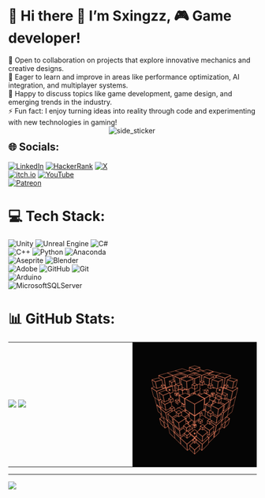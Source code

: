 # 💫 Hi there 👋 I’m Sxingzz, 🎮 Game developer!
👯 Open to collaboration on projects that explore innovative mechanics and creative designs.<br>🤝 Eager to learn and improve in areas like performance optimization, AI integration, and multiplayer systems.<br>💬 Happy to discuss topics like game development, game design, and emerging trends in the industry.<br>⚡ Fun fact: I enjoy turning ideas into reality through code and experimenting with new technologies in gaming!
<img align="right" width=300px height=300px alt="side_sticker" src="https://media.giphy.com/media/97Kh95xbTPCpONLtbg/giphy.gif" />


## 🌐 Socials:
[![LinkedIn](https://img.shields.io/badge/LinkedIn-%230077B5.svg?logo=linkedin&logoColor=white)](https://linkedin.com/in/https://www.linkedin.com/in/sao-hu%E1%BB%B3nh-377a30218/) 
[![HackerRank](https://img.shields.io/badge/HackerRank-%2312B425.svg?logo=hackerrank&logoColor=white)](https://www.hackerrank.com/profile/saohuynh223)
[![X](https://img.shields.io/badge/X-%231DA1F2.svg?logo=x&logoColor=white)](https://x.com/HuangQXingzz)
[![itch.io](https://img.shields.io/badge/itch.io-%233DA5B8.svg?logo=itch.io&logoColor=white)](https://sxingzz.itch.io)
[![YouTube](https://img.shields.io/badge/YouTube-%23FF0000.svg?logo=youtube&logoColor=white)](https://www.youtube.com/@sxingzz99)
[![Patreon](https://img.shields.io/badge/Patreon-%23FF424D.svg?logo=patreon&logoColor=white)](https://www.patreon.com/c/Sxingzz)

# 💻 Tech Stack:
![Unity](https://img.shields.io/badge/Unity-%23000000.svg?style=for-the-badge&logo=unity&logoColor=white) 
![Unreal Engine](https://img.shields.io/badge/Unreal%20Engine-%23313131.svg?style=for-the-badge&logo=unrealengine&logoColor=white)
![C#](https://img.shields.io/badge/c%23-%23239120.svg?style=for-the-badge&logo=csharp&logoColor=white) 
![C++](https://img.shields.io/badge/c++-%2300599C.svg?style=for-the-badge&logo=c%2B%2B&logoColor=white) 
![Python](https://img.shields.io/badge/python-3670A0?style=for-the-badge&logo=python&logoColor=ffdd54) 
![Anaconda](https://img.shields.io/badge/Anaconda-%2344A833.svg?style=for-the-badge&logo=anaconda&logoColor=white) 
![Aseprite](https://img.shields.io/badge/Aseprite-FFFFFF?style=for-the-badge&logo=Aseprite&logoColor=#7D929E) 
![Blender](https://img.shields.io/badge/blender-%23F5792A.svg?style=for-the-badge&logo=blender&logoColor=white) 
![Adobe](https://img.shields.io/badge/adobe-%23FF0000.svg?style=for-the-badge&logo=adobe&logoColor=white) 
![GitHub](https://img.shields.io/badge/github-%23121011.svg?style=for-the-badge&logo=github&logoColor=white) 
![Git](https://img.shields.io/badge/git-%23F05033.svg?style=for-the-badge&logo=git&logoColor=white) 
![Arduino](https://img.shields.io/badge/-Arduino-00979D?style=for-the-badge&logo=Arduino&logoColor=white) 
![MicrosoftSQLServer](https://img.shields.io/badge/Microsoft%20SQL%20Server-CC2927?style=for-the-badge&logo=microsoft%20sql%20server&logoColor=white)

# 📊 GitHub Stats:
<table style="width: 100%; table-layout: auto;">
  <tr>
    <td width="50%" style="padding: 0;">
      <img src="https://github-readme-stats.vercel.app/api?username=Sxingzz&theme=dark&hide_border=false&include_all_commits=true&count_private=true" />
      <img src="https://github-readme-stats.vercel.app/api/top-langs/?username=sxingzz&layout=donut&theme=dark&hide=false" />
    </td>
    <td style="padding: 0; width: auto;">
      <img alt="gif" align="right" src="Github/Assets/block.gif" />
    </td>
  </tr>
</table>



---
[![](https://visitcount.itsvg.in/api?id=Sxingzz&icon=0&color=0)](https://visitcount.itsvg.in)

<!-- Proudly created with GPRM ( https://gprm.itsvg.in ) -->
